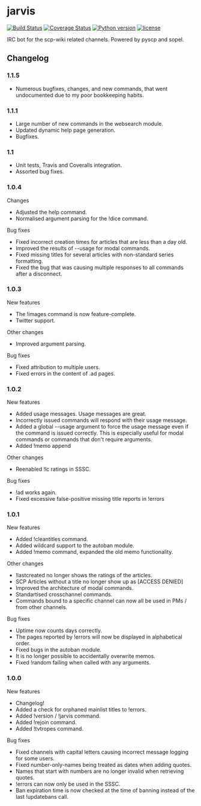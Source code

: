 # jarvis
[![Build Status](https://travis-ci.org/anqxyr/jarvis.svg?branch=master)](https://travis-ci.org/anqxyr/jarvis)
[![Coverage Status](http://img.shields.io/coveralls/anqxyr/jarvis.svg)](https://coveralls.io/r/anqxyr/jarvis)
[![Python version](https://img.shields.io/badge/python-3.4-blue.svg)]()
[![license](https://img.shields.io/github/license/anqxyr/jarvis.svg?maxAge=2592000)]()

IRC bot for the scp-wiki related channels. Powered by pyscp and sopel.

## Changelog

### 1.1.5

* Numerous bugfixes, changes, and new commands, that went undocumented due to my poor bookkeeping habits.

### 1.1.1

* Large number of new commands in the websearch module.
* Updated dynamic help page generation.
* Bugfixes.

### 1.1

* Unit tests, Travis and Coveralls integration.
* Assorted bug fixes.

### 1.0.4

Changes

* Adjusted the help command.
* Normalised argument parsing for the !dice command.

Bug fixes

* Fixed incorrect creation times for articles that are less than a day old.
* Improved the results of --usage for modal commands.
* Fixed missing titles for several articles with non-standard series formatting.
* Fixed the bug that was causing multiple responses to all commands after a disconnect.

### 1.0.3

New features

* The !images command is now feature-complete.
* Twitter support.

Other changes

* Improved argument parsing.

Bug fixes

* Fixed attribution to multiple users.
* Fixed errors in the content of .ad pages.

### 1.0.2

New features

* Added usage messages. Usage messages are great.
* Incorrectly issued commands will respond with their usage message.
* Added a global --usage argument to force the usage message even if the command is issued correctly. This is especially useful for modal commands or commands that don't require arguments.
* Added !memo append

Other changes

* Reenabled !lc ratings in SSSC.

Bug fixes

* !ad works again.
* Fixed excessive false-positive missing title reports in !errors

### 1.0.1

New features

* Added !cleantitles command.
* Added wildcard support to the autoban module.
* Added !memo command, expanded the old memo functionality.

Other changes

* !lastcreated no longer shows the ratings of the articles.
* SCP Articles without a title no longer show up as [ACCESS DENIED]
* Improved the architecture of modal commands.
* Standartised crosschannel commands.
* Commands bound to a specific channel can now all be used in PMs / from other channels.

Bug fixes

* Uptime now counts days correctly.
* The pages reported by !errors will now be displayed in alphabetical order.
* Fixed bugs in the autoban module.
* It is no longer possible to accidentally overwrite memos.
* Fixed !random failing when called with any arguments.

### 1.0.0

New features

* Changelog!
* Added a check for orphaned mainlist titles to !errors.
* Added !version / !jarvis command. 
* Added !rejoin command.
* Added !tvtropes command.

Bug fixes

* Fixed channels with capital letters causing incorrect message logging for some users.
* Fixed number-only-names being treated as dates when adding quotes.
* Names that start with numbers are no longer invalid when retrieving quotes.
* !errors can now only be used in the SSSC.
* Ban expiration time is now checked at the time of banning instead of the last !updatebans call.
